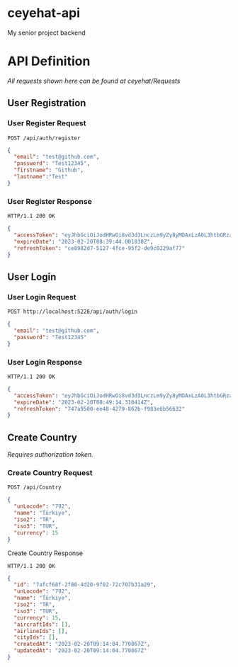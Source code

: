 # ceyehat-api
My senior project backend


# API Definition

_All requests shown here can be found at ceyehat/Requests_

## User Registration

### User Register Request
```http
POST /api/auth/register
```

```json
{
  "email": "test@github.com",
  "password": "Test12345",
  "firstname": "Github",
  "lastname":"Test"
}
```


### User Register Response
```http
HTTP/1.1 200 OK
```

```json
{
  "accessToken": "eyJhbGciOiJodHRwOi8vd3d3LnczLm9yZy8yMDAxLzA0L3htbGRzaWctbW9yZSNobWFjLXNoYTUxMiIsInR5cCI6IkpXVCJ9.eyJzdWIiOiI1NzQyMGQwMy1lOGIxLTRjOTctOTFkZC01ZTI3Mjk2YmFlNzEiLCJnaXZlbl9uYW1lIjoiR2l0aHViIiwiZmFtaWx5X25hbWUiOiJUZXN0IiwianRpIjoiODFjOWE1MjctYzdkZC00MTUwLTljNzctZTdhM2FiMzU2ZDc5IiwiZXhwIjoxNjc2ODgyMzg0LCJpc3MiOiJBZGVtQ0xLIiwiYXVkIjoiQWRlbUNMSyJ9.yD0rtDvkOW2Dlh4cDiDEYNoma5KX4CQd1fq2XXZlTCD1FGdFYjzYvPo4JcMffWVrsVj87anJomkSXxaYEwxtVQ",
  "expireDate": "2023-02-20T08:39:44.001838Z",
  "refreshToken": "ce8982d7-5127-4fce-95f2-de9c0229af77"
}
```

## User Login

### User Login Request

```http
POST http://localhost:5228/api/auth/login
```

```json
{
  "email": "test@github.com",
  "password": "Test12345"
}
```

### User Login Response

```http
HTTP/1.1 200 OK
```

```json
{
  "accessToken": "eyJhbGciOiJodHRwOi8vd3d3LnczLm9yZy8yMDAxLzA0L3htbGRzaWctbW9yZSNobWFjLXNoYTUxMiIsInR5cCI6IkpXVCJ9.eyJzdWIiOiI1NzQyMGQwMy1lOGIxLTRjOTctOTFkZC01ZTI3Mjk2YmFlNzEiLCJnaXZlbl9uYW1lIjoiR2l0aHViIiwiZmFtaWx5X25hbWUiOiJUZXN0IiwianRpIjoiMjA2YzFmZTctNjhiMi00Y2Y5LWE2MzktMzE1ZmRjZTgxNmRmIiwiZXhwIjoxNjc2ODgyOTU0LCJpc3MiOiJBZGVtQ0xLIiwiYXVkIjoiQWRlbUNMSyJ9.bMOqX_ulZSLVmoQr_mbj0D4NGYLv4Sgs3ozuuHQUITUQpqMe5dzjrvcvjV0Kelgb_QHapt7D6cf6GiuuakYZNg",
  "expireDate": "2023-02-20T08:49:14.310414Z",
  "refreshToken": "747a9500-ee48-4279-862b-f983e6b56632"
}
```

## Create Country

*Requires authorization token.*

### Create Country Request

```http
POST /api/Country
```

```json
{
  "unLocode": "792",
  "name": "Türkiye",
  "iso2": "TR",
  "iso3": "TUR",
  "currency": 15
}
```

Create Country Response

```http
HTTP/1.1 200 OK
```

```json
{
  "id": "7afcf68f-2f86-4d20-9f02-72c707b31a29",
  "unLocode": "792",
  "name": "Türkiye",
  "iso2": "TR",
  "iso3": "TUR",
  "currency": 15,
  "aircraftIds": [],
  "airlineIds": [],
  "cityIds": [],
  "createdAt": "2023-02-20T09:14:04.770867Z",
  "updatedAt": "2023-02-20T09:14:04.770867Z"
}
```




